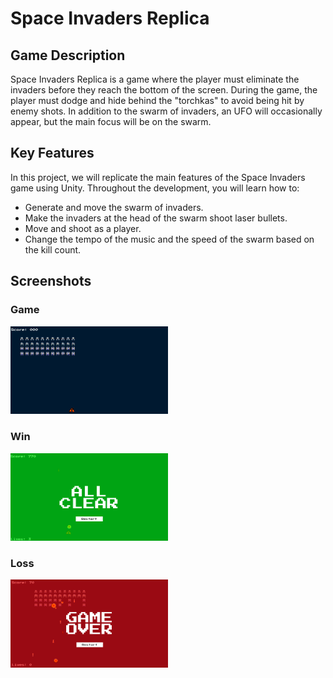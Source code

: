 # Space Invaders Replica

## Game Description

Space Invaders Replica is a game where the player must eliminate the invaders before they reach the bottom of the screen. During the game, the player must dodge and hide behind the "torchkas" to avoid being hit by enemy shots. In addition to the swarm of invaders, an UFO will occasionally appear, but the main focus will be on the swarm.

## Key Features

In this project, we will replicate the main features of the Space Invaders game using Unity. Throughout the development, you will learn how to:

- Generate and move the swarm of invaders.
- Make the invaders at the head of the swarm shoot laser bullets.
- Move and shoot as a player.
- Change the tempo of the music and the speed of the swarm based on the kill count.


## Screenshots

### Game                              
<img src="https://github.com/KiritoMoreno/Space-Invaders/blob/main/Captura%20de%20pantalla%202024-05-19%20124641.png" style="height: 50%; width:50%;"/> 

### Win                         
<img src="https://github.com/KiritoMoreno/Space-Invaders/blob/main/Captura%20de%20pantalla%202024-05-19%20124439.png" style="height: 50%; width:50%;"/>

### Loss
<img src="https://github.com/KiritoMoreno/Space-Invaders/blob/main/Captura%20de%20pantalla%202024-05-19%20124430.png" style="height: 50%; width:50%;"/>  
